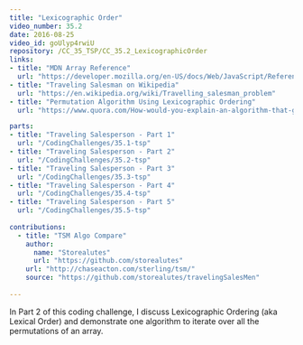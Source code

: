 ```yaml
---
title: "Lexicographic Order"
video_number: 35.2
date: 2016-08-25
video_id: goUlyp4rwiU
repository: /CC_35_TSP/CC_35.2_LexicographicOrder
links:
- title: "MDN Array Reference"  
  url: "https://developer.mozilla.org/en-US/docs/Web/JavaScript/Reference/Global_Objects/Array"
- title: "Traveling Salesman on Wikipedia"  
  url: "https://en.wikipedia.org/wiki/Travelling_salesman_problem"
- title: "Permutation Algorithm Using Lexicographic Ordering"  
  url: "https://www.quora.com/How-would-you-explain-an-algorithm-that-generates-permutations-using-lexicographic-ordering"

parts:
- title: "Traveling Salesperson - Part 1"
  url: "/CodingChallenges/35.1-tsp"  
- title: "Traveling Salesperson - Part 2"
  url: "/CodingChallenges/35.2-tsp"
- title: "Traveling Salesperson - Part 3"
  url: "/CodingChallenges/35.3-tsp"
- title: "Traveling Salesperson - Part 4"
  url: "/CodingChallenges/35.4-tsp"
- title: "Traveling Salesperson - Part 5"
  url: "/CodingChallenges/35.5-tsp"
  
contributions:
  - title: "TSM Algo Compare"
    author:
      name: "Storealutes"
      url: "https://github.com/storealutes"
    url: "http://chaseacton.com/sterling/tsm/"
    source: "https://github.com/storealutes/travelingSalesMen"
  
---
```


In Part 2 of this coding challenge, I discuss Lexicographic Ordering (aka Lexical Order) and demonstrate one algorithm to iterate over all the permutations of an array.


